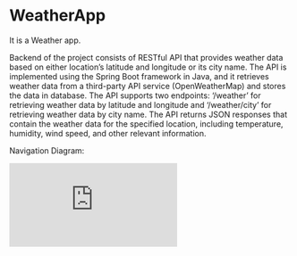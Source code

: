 # WeatherApp

It is a Weather app. 

Backend of the project consists of RESTful API that provides weather data based on either location’s latitude and longitude or its city name. 
The API is implemented using the Spring Boot framework in Java, and it retrieves weather data from a third-party API service (OpenWeatherMap) and stores the data in database. 
The API supports two endpoints: ‘/weather’ for retrieving weather data by latitude and longitude and ‘/weather/city’ for retrieving weather data by city name.
The API returns JSON responses that contain the weather data for the specified location, including temperature, humidity, wind speed, and other relevant information.


Navigation Diagram:

![navigation_diagram.pdf](https://github.com/ufuk-ozdek/WeatherApp/files/11984270/navigation_diagram.pdf)

